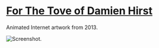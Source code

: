 # [For The Tove of Damien Hirst](https://fortheloveofdamienhirst.com/)

Animated Internet artwork from 2013.

![Screenshot.](https://netplasticism.com/images/screenshot-1024x768-315.jpg)
